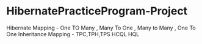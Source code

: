 # HibernatePracticeProgram-Project
Hibernate Mapping - One TO Many , Many To One , Many to Many , One To One
Inheritance Mapping - TPC,TPH,TPS
HCQL
HQL
